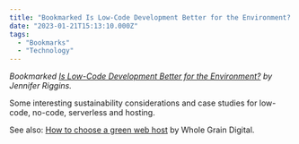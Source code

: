 ```yaml
---
title: "Bookmarked Is Low-Code Development Better for the Environment? ..."
date: "2023-01-21T15:13:10.000Z"
tags: 
  - "Bookmarks"
  - "Technology"
---
```


_Bookmarked [Is Low-Code Development Better for the Environment?](https://thenewstack.io/is-low-code-development-better-for-the-environment/) by Jennifer Riggins._

Some interesting sustainability considerations and case studies for low-code, no-code, serverless and hosting.

See also: [How to choose a green web host](https://www.wholegraindigital.com/blog/choose-a-green-web-host/) by Whole Grain Digital.
